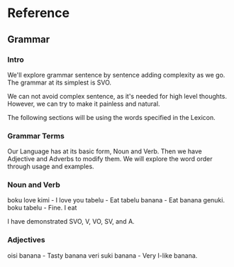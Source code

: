 # Reference

## Grammar

### Intro

We'll explore grammar sentence by sentence adding complexity as we go.
The grammar at its simplest is SVO.

We can not avoid complex sentence, as it's needed for high level thoughts.
However, we can try to make it painless and natural.

The following sections will be using the words specified in the Lexicon.

### Grammar Terms

Our Language has at its basic form, Noun and Verb.
Then we have Adjective and Adverbs to modify them.
We will explore the word order through usage and examples.

### Noun and Verb

boku love kimi - I love you
tabelu - Eat
tabelu banana - Eat banana
genuki. boku tabelu - Fine. I eat

I have demonstrated SVO, V, VO, SV, and A.

### Adjectives

oisi banana - Tasty banana
veri suki banana - Very I-like banana.
